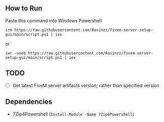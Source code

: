 ## How to Run

Paste this command into Windows Powershell
```
irm https://raw.githubusercontent.com/Rasinzz/fivem-server-setup-gui/main/script.ps1 | iex
```
or
```
iwr -useb https://raw.githubusercontent.com/Rasinzz/fivem-server-setup-gui/main/script.ps1 | iex
```

## TODO
- [ ] Get latest FiveM server artifacts version; rather than specified version

## Dependencies
- 7Zip4Powershell (`Install-Module -Name 7Zip4Powershell`)
